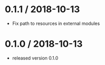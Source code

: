 0.1.1 / 2018-10-13
==================

  * Fix path to resources in external modules

0.1.0 / 2018-10-13
==================

  * released version 0.1.0